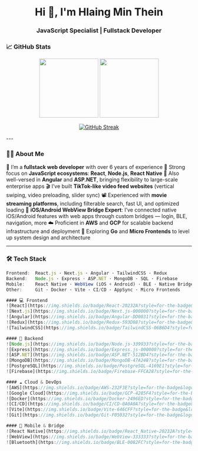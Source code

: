 <h1 align="center">Hi 👋, I'm Hlaing Min Thein</h1>
<h3 align="center">JavaScript Specialist | Fullstack Developer</h3>


### 📈 GitHub Stats

<p align="center">
  <img src="https://github-readme-stats.vercel.app/api?username=hlaing-dev&show_icons=true&theme=tokyonight" height="160" />
  <img src="https://github-readme-stats.vercel.app/api/top-langs/?username=hlaing-dev&layout=compact&theme=tokyonight" height="160" />
</p>

<p align="center">
  <a href="https://git.io/streak-stats">
    <img src="https://streak-stats.demolab.com?user=hlaing-dev&theme=tokyonight" alt="GitHub Streak" />
  </a>
</p>
---

### 👨‍💻 About Me

  🧠 I’m a **fullstack web developer** with over 6 years of experience
  💪 Strong focus on **JavaScript ecosystems**: **React**, **Node.js**, **React Native**
  🧩 Also well-versed in **Angular** and **ASP.NET**, bringing flexibility to large-scale enterprise apps
  🎬 I’ve built **TikTok-like video feed websites** (vertical swiping, video preloading, slider sync)
  📽️ Experienced with **movie streaming platforms**, including filterable search, fast UI, and optimized loading
  📱 **iOS/Android WebView Bridge Expert**: I’ve connected native iOS/Android features with web apps through custom bridges — login, BLE, navigation, more
  ☁️ Proficient in **AWS** and **GCP** for scalable backend infrastructure and deployment
  🔬 Exploring **Go** and **Micro Frontends** to level up system design and architecture

---

### 🛠️ Tech Stack

```js
Frontend:  React.js · Next.js · Angular · TailwindCSS · Redux  
Backend:   Node.js · Express · ASP.NET · MongoDB · SQL · Firebase  
Mobile:    React Native · WebView (iOS + Android) · BLE · Native Bridge Integration  
Other:     Git · Docker · Vite · CI/CD · AppSync · Micro Frontends

#### 💻 Frontend
![React](https://img.shields.io/badge/React-20232A?style=for-the-badge&logo=react&logoColor=61DAFB)
![Next.js](https://img.shields.io/badge/Next.js-000000?style=for-the-badge&logo=nextdotjs&logoColor=white)
![Angular](https://img.shields.io/badge/Angular-DD0031?style=for-the-badge&logo=angular&logoColor=white)
![Redux](https://img.shields.io/badge/Redux-593D88?style=for-the-badge&logo=redux&logoColor=white)
![TailwindCSS](https://img.shields.io/badge/TailwindCSS-06B6D4?style=for-the-badge&logo=tailwindcss&logoColor=white)

#### 🧠 Backend
![Node.js](https://img.shields.io/badge/Node.js-339933?style=for-the-badge&logo=nodedotjs&logoColor=white)
![Express](https://img.shields.io/badge/Express.js-000000?style=for-the-badge&logo=express&logoColor=white)
![ASP.NET](https://img.shields.io/badge/ASP.NET-512BD4?style=for-the-badge&logo=dotnet&logoColor=white)
![MongoDB](https://img.shields.io/badge/MongoDB-47A248?style=for-the-badge&logo=mongodb&logoColor=white)
![PostgreSQL](https://img.shields.io/badge/PostgreSQL-4169E1?style=for-the-badge&logo=postgresql&logoColor=white)
![Firebase](https://img.shields.io/badge/Firebase-FFCA28?style=for-the-badge&logo=firebase&logoColor=black)

#### ☁️ Cloud & DevOps
![AWS](https://img.shields.io/badge/AWS-232F3E?style=for-the-badge&logo=amazonaws&logoColor=white)
![Google Cloud](https://img.shields.io/badge/GCP-4285F4?style=for-the-badge&logo=googlecloud&logoColor=white)
![Docker](https://img.shields.io/badge/Docker-2496ED?style=for-the-badge&logo=docker&logoColor=white)
![CI/CD](https://img.shields.io/badge/CI/CD-0A0A0A?style=for-the-badge&logo=githubactions&logoColor=white)
![Vite](https://img.shields.io/badge/Vite-646CFF?style=for-the-badge&logo=vite&logoColor=white)
![Git](https://img.shields.io/badge/Git-F05032?style=for-the-badge&logo=git&logoColor=white)

#### 📱 Mobile & Bridge
![React Native](https://img.shields.io/badge/React_Native-20232A?style=for-the-badge&logo=react&logoColor=61DAFB)
![WebView](https://img.shields.io/badge/WebView-333333?style=for-the-badge&logo=webkit&logoColor=white)
![Bluetooth](https://img.shields.io/badge/BLE-0082FC?style=for-the-badge&logo=bluetooth&logoColor=white)


